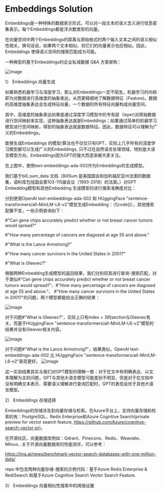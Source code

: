 # Embeddings Solution

Embeddings是一种特殊的数据表示形式，可以对一段文本的语义含义进行信息密集表示。每个Embeddings都是浮点数类型的向量。

在向量空间中两个Embeddings的距离与原始格式的两个输入文本之间的语义相似性相关。换句话说，如果两个文本相似，则它们的向量表示也应相似。因此，Embeddings 使得语义空间的搜索匹配成为可能。

一种典型的基于Embeddings的企业私域数据 Q&A 方案架构： 

![image](https://github.com/ZEGUK/pdf-form-table-demo-test-script/assets/32155786/a606bd28-3e29-4943-aace-12811e5290e3)

1） Embeddings 向量生成

如果熟悉机器学习与深度学习，那么对Embeddings一定不陌生。机器学习的内核即为对数据进行高维度的抽象表达，从而更精细地了解数据特征（Feature)。数据的高维度抽象表达会生成特征向量，一个数据的所有特征向量构成向量空间。

其中，高维度的抽象表达如果是通过深度学习模型中的专有层（layer)对原始数据进行空间映射来实现，这种抽象表达就是Embeddings；如果通过简单的机器学习模型进行空间映射，得到的抽象表达就是数据特征。因此，数据特征可以理解为广义的Embeddings。

能够生成Embeddings 的模型/算法也不仅仅只有GPT，实际上几乎所有的深度学习模型都可以生成广义的Embeddings, 只不过在自然语言处理领域，特别是大语言模型方向，Embeddings因为GPT的强大而逐渐被大家关注。

在上图中，使用text-embeddings-ada-002作为Embeddings的生成模型。

我们基于bill_sum_data 文档（BillSum 是美国国会和加利福尼亚州法案的数据集，语料库包括国会第103-115届会议（1993-2018）的法案。）对GPT Embedding模型和其他Embedding 生成模型的进行搜索准确度对比：

分别使用OpenAI text-embeddings-ada-002 和 HUggingFace "sentence-transformers/all-MiniLM-L6-v2"模型生成Embedding：（![code](），其他搜索配置不变，一些示例查询如下：

#"Can gene chips accurately predict whether or not breast cancer tumors would spread?"

#"How many percentage of cancers are diagosed at age 55 and above."

#"What is the Lance Armstrong?"

#"How many cancer survivors in the United States in 2001?"

#"What is Gleevec?"

根据两种Embedding生成模型的返回结果，我们分别将其进行查询-搜索匹配，对于类似#"Can gene chips accurately predict whether or not breast cancer tumors would spread?"、#"How many percentage of cancers are diagosed at age 55 and above."、 #"How many cancer survivors in the United States in 2001?"的问题，两个模型都能给出正确的结果：

![image](https://github.com/huqianghui/pdf-form-table-demo-test-script/assets/32155786/c028e6f0-ae21-4a90-b373-988e458afa42)


对于问题#"What is Gleevec?"，实际上只有index = 3的section与Gleevec有关，而基于HUggingFace "sentence-transformers/all-MiniLM-L6-v2"模型的结果并没有Gleevec相关内容。

![image](https://github.com/huqianghui/pdf-form-table-demo-test-script/assets/32155786/cf4c75a7-df2e-4a77-9cf0-562b100813ce)

对于问题#"What is the Lance Armstrong?"，结果类似，OpenAI text-embeddings-ada-002 比 HUggingFace "sentence-transformers/all-MiniLM-L6-v2"表现更好。
![image](https://github.com/huqianghui/pdf-form-table-demo-test-script/assets/32155786/008e9e98-c673-4c24-8eb4-8dadc0a9033a)

这一实验结果其实与我们对GPT模型的理解一致：对于在文中有明确表达、以文本理解为主的问题，GPT与其他大语言模型可能差别不明显，但是对于在文档中没有明确文本表示、需要语义理解进行查询匹配时，GPT的表现会优于其他大语言模型。


2） Embeddings 存储选择

Embeddings的存储涉及到向量存储与检索。在Azure平台上，支持向量存储和检索的有：PostgreSQL、Redis Enterprise和Azure Cognitive Search(private preview for vector search feature, https://github.com/Azure/cognitive-search-vector-pr)。

在开源社区，向量数据库例如：Qdrant、Pinecone、Redis、Weaviate、Milvus...关于开源向量数据库的性能测评，可以参考：

https://jina.ai/news/benchmark-vector-search-databases-with-one-million-data/

repo 中包含两种向量存储-搜索的示例代码：基于Azure Redis Enterprise & RediSearch 和基于Azure Cognitive Search Vector Search Feature.


3） Embeddings 向量相似性搜索中的阈值设置
